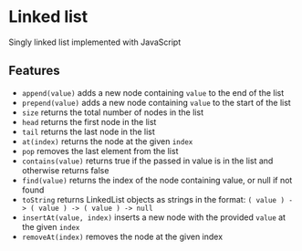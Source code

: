 # Linked list 
Singly linked list implemented with JavaScript

## Features
- `append(value)` adds a new node containing `value` to the end of the list
- `prepend(value)` adds a new node containing `value` to the start of the list
- `size` returns the total number of nodes in the list
- `head` returns the first node in the list
- `tail` returns the last node in the list
- `at(index)` returns the node at the given `index`
- `pop` removes the last element from the list
- `contains(value)` returns true if the passed in value is in the list and otherwise returns false
- `find(value)` returns the index of the node containing value, or null if not found
- `toString` returns LinkedList objects as strings in the format: `( value ) -> ( value ) -> ( value ) -> null`
- `insertAt(value, index)` inserts a new node with the provided `value` at the given `index`
- `removeAt(index)` removes the node at the given index